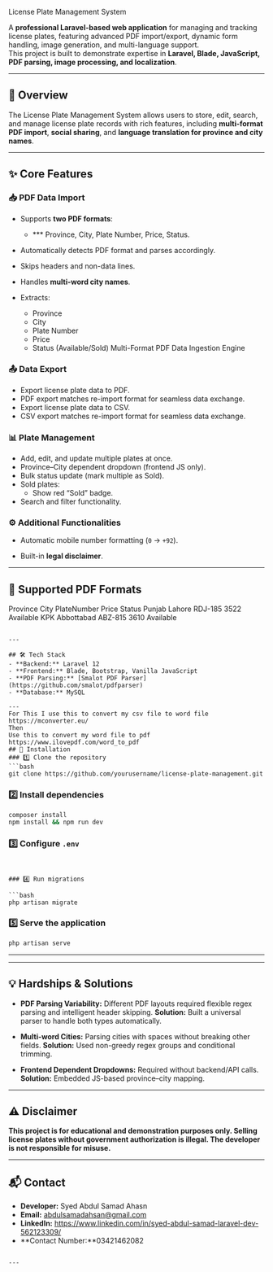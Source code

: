 
 License Plate Management System

A **professional Laravel-based web application** for managing and tracking license plates, featuring advanced PDF import/export, dynamic form handling, image generation, and multi-language support.  
This project is built to demonstrate expertise in **Laravel, Blade, JavaScript, PDF parsing, image processing, and localization**.

---

## 📌 Overview
The License Plate Management System allows users to store, edit, search, and manage license plate records with rich features, including **multi-format PDF import**, **social sharing**, and **language translation for province and city names**.

---

## ✨ Core Features

### 📥 PDF Data Import
- Supports **two PDF formats**:

  - *** Province, City, Plate Number, Price, Status.
- Automatically detects PDF format and parses accordingly.
- Skips headers and non-data lines.
- Handles **multi-word city names**.
- Extracts:
  - Province  
  - City  
  - Plate Number  
  - Price 
  - Status (Available/Sold)
Multi-Format PDF Data Ingestion Engine
### 📤 Data Export
- Export license plate data to PDF.
- PDF export matches re-import format for seamless data exchange.
- Export license plate data to CSV.
- CSV export matches re-import format for seamless data exchange.
### 📊 Plate Management
- Add, edit, and update multiple plates at once.
- Province–City dependent dropdown (frontend JS only).
- Bulk status update (mark multiple as Sold).
- Sold plates:
  - Show red “Sold” badge.
- Search and filter functionality.
### ⚙️ Additional Functionalities
- Automatic mobile number formatting (`0` → `+92`).

- Built-in **legal disclaimer**.

---

## 📂 Supported PDF Formats


Province    City           PlateNumber   Price   Status
Punjab      Lahore         RDJ-185       3522    Available
KPK         Abbottabad     ABZ-815       3610    Available

````

---

## 🛠 Tech Stack
- **Backend:** Laravel 12
- **Frontend:** Blade, Bootstrap, Vanilla JavaScript
- **PDF Parsing:** [Smalot PDF Parser](https://github.com/smalot/pdfparser)
- **Database:** MySQL

---
For This I use this to convert my csv file to word file
https://mconverter.eu/
Then 
Use this to convert my word file to pdf
https://www.ilovepdf.com/word_to_pdf 
## 🚀 Installation
### 1️⃣ Clone the repository
```bash
git clone https://github.com/yourusername/license-plate-management.git
````
### 2️⃣ Install dependencies

```bash
composer install
npm install && npm run dev
```

### 3️⃣ Configure `.env`

```env


### 4️⃣ Run migrations

```bash
php artisan migrate
```

### 5️⃣ Serve the application

```bash
php artisan serve
```

---


---

## 💡 Hardships & Solutions

* **PDF Parsing Variability:**
  Different PDF layouts  required flexible regex parsing and intelligent header skipping.
  **Solution:** Built a universal parser to handle both types automatically.

* **Multi-word Cities:**
  Parsing cities with spaces without breaking other fields.
  **Solution:** Used non-greedy regex groups and conditional trimming.



* **Frontend Dependent Dropdowns:**
  Required without backend/API calls.
  **Solution:** Embedded JS-based province–city mapping.

---

## ⚠️ Disclaimer

**This project is for educational and demonstration purposes only.
Selling license plates without government authorization is illegal.
The developer is not responsible for misuse.**

---

## 📬 Contact

* **Developer:** Syed Abdul Samad Ahasn
* **Email:** abdulsamadahsan@gmail.com
* **LinkedIn:** https://www.linkedin.com/in/syed-abdul-samad-laravel-dev-562123309/
* **Contact Number:**03421462082

```

---





